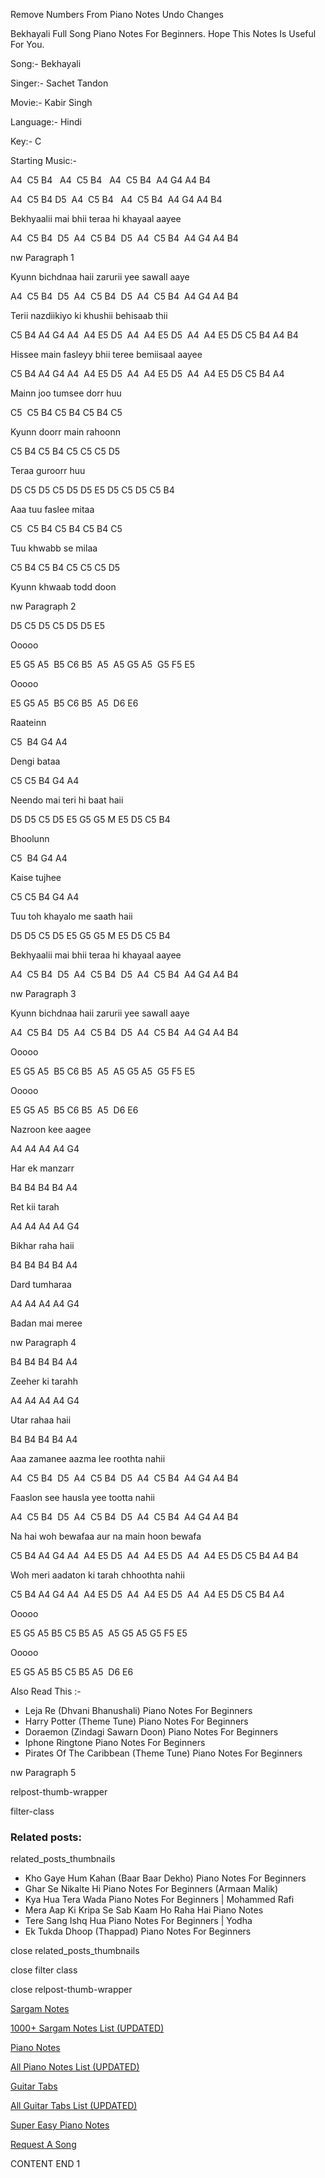 
Remove Numbers From Piano Notes
Undo Changes



Bekhayali Full Song Piano Notes For Beginners. Hope This Notes Is Useful For You.



Song:- Bekhayali



Singer:- Sachet Tandon



Movie:- Kabir Singh



Language:- Hindi



Key:- C



Starting Music:-

A4  C5 B4   A4  C5 B4   A4  C5 B4  A4 G4 A4 B4

A4  C5 B4 D5  A4  C5 B4   A4  C5 B4  A4 G4 A4 B4

Bekhyaalii mai bhii teraa hi khayaal aayee

A4  C5 B4  D5  A4  C5 B4  D5  A4  C5 B4  A4 G4 A4 B4

nw Paragraph 1

Kyunn bichdnaa haii zarurii yee sawall aaye

A4  C5 B4  D5  A4  C5 B4  D5  A4  C5 B4  A4 G4 A4 B4

Terii nazdiikiyo ki khushii behisaab thii

C5 B4 A4 G4 A4  A4 E5 D5  A4  A4 E5 D5  A4  A4 E5 D5 C5 B4 A4 B4

Hissee main fasleyy bhii teree bemiisaal aayee

C5 B4 A4 G4 A4  A4 E5 D5  A4  A4 E5 D5  A4  A4 E5 D5 C5 B4 A4

Mainn joo tumsee dorr huu

C5  C5 B4 C5 B4 C5 B4 C5

Kyunn doorr main rahoonn

C5 B4 C5 B4 C5 C5 C5 D5

Teraa guroorr huu

D5 C5 D5 C5 D5 D5 E5 D5 C5 D5 C5 B4

Aaa tuu faslee mitaa

C5  C5 B4 C5 B4 C5 B4 C5

Tuu khwabb se milaa

C5 B4 C5 B4 C5 C5 C5 D5

Kyunn khwaab todd doon

nw Paragraph 2

D5 C5 D5 C5 D5 D5 E5

Ooooo

E5 G5 A5  B5 C6 B5  A5  A5 G5 A5  G5 F5 E5

Ooooo

E5 G5 A5  B5 C6 B5  A5  D6 E6

Raateinn

C5  B4 G4 A4

Dengi bataa

C5 C5 B4 G4 A4

Neendo mai teri hi baat haii

D5 D5 C5 D5 E5 G5 G5 M E5 D5 C5 B4

Bhoolunn

C5  B4 G4 A4

Kaise tujhee

C5 C5 B4 G4 A4

Tuu toh khayalo me saath haii

D5 D5 C5 D5 E5 G5 G5 M E5 D5 C5 B4

Bekhyaalii mai bhii teraa hi khayaal aayee

A4  C5 B4  D5  A4  C5 B4  D5  A4  C5 B4  A4 G4 A4 B4

nw Paragraph 3

Kyunn bichdnaa haii zarurii yee sawall aaye

A4  C5 B4  D5  A4  C5 B4  D5  A4  C5 B4  A4 G4 A4 B4

Ooooo

E5 G5 A5  B5 C6 B5  A5  A5 G5 A5  G5 F5 E5

Ooooo

E5 G5 A5  B5 C6 B5  A5  D6 E6

Nazroon kee aagee

A4 A4 A4 A4 G4

Har ek manzarr

B4 B4 B4 B4 A4

Ret kii tarah

A4 A4 A4 A4 G4

Bikhar raha haii

B4 B4 B4 B4 A4

Dard tumharaa

A4 A4 A4 A4 G4

Badan mai meree

nw Paragraph 4

B4 B4 B4 B4 A4

Zeeher ki tarahh

A4 A4 A4 A4 G4

Utar rahaa haii

B4 B4 B4 B4 A4

Aaa zamanee aazma lee roothta nahii

A4  C5 B4  D5  A4  C5 B4  D5  A4  C5 B4  A4 G4 A4 B4

Faaslon see hausla yee tootta nahii

A4  C5 B4  D5  A4  C5 B4  D5  A4  C5 B4  A4 G4 A4 B4

Na hai woh bewafaa aur na main hoon bewafa

C5 B4 A4 G4 A4  A4 E5 D5  A4  A4 E5 D5  A4  A4 E5 D5 C5 B4 A4 B4

Woh meri aadaton ki tarah chhoothta nahii

C5 B4 A4 G4 A4  A4 E5 D5  A4  A4 E5 D5  A4  A4 E5 D5 C5 B4 A4

Ooooo

E5 G5 A5 B5 C5 B5 A5  A5 G5 A5 G5 F5 E5

Ooooo

E5 G5 A5 B5 C5 B5 A5  D6 E6

Also Read This :-

* Leja Re (Dhvani Bhanushali) Piano Notes For Beginners
* Harry Potter (Theme Tune) Piano Notes For Beginners
* Doraemon (Zindagi Sawarn Doon) Piano Notes For Beginners
* Iphone Ringtone Piano Notes For Beginners
* Pirates Of The Caribbean (Theme Tune) Piano Notes For Beginners



nw Paragraph 5

relpost-thumb-wrapper

filter-class

### Related posts:

related_posts_thumbnails

* Kho Gaye Hum Kahan (Baar Baar Dekho) Piano Notes For Beginners
* Ghar Se Nikalte Hi Piano Notes For Beginners (Armaan Malik)
* Kya Hua Tera Wada Piano Notes For Beginners | Mohammed Rafi
* Mera Aap Ki Kripa Se Sab Kaam Ho Raha Hai Piano Notes
* Tere Sang Ishq Hua Piano Notes For Beginners | Yodha
* Ek Tukda Dhoop (Thappad) Piano Notes For Beginners

close related_posts_thumbnails

close filter class

close relpost-thumb-wrapper

[Sargam Notes](https://www.notationsworld.com/sargam-notes.html)

[1000+ Sargam Notes List (UPDATED)](https://www.notationsworld.com/all-songs-list-sargam-notes.html)

[Piano Notes](https://www.notationsworld.com/piano-notes.html)

[All Piano Notes List (UPDATED)](https://www.notationsworld.com/all-songs-list-piano-notes.html)

[Guitar Tabs](https://www.notationsworld.com/guitar-tabs.html)

[All Guitar Tabs List (UPDATED)](https://www.notationsworld.com/all-songs-list-guitar-tabs.html)

[Super Easy Piano Notes](https://studywall.in/)

[Request A Song](https://www.notationsworld.com/request-a-song.html)

CONTENT END 1

